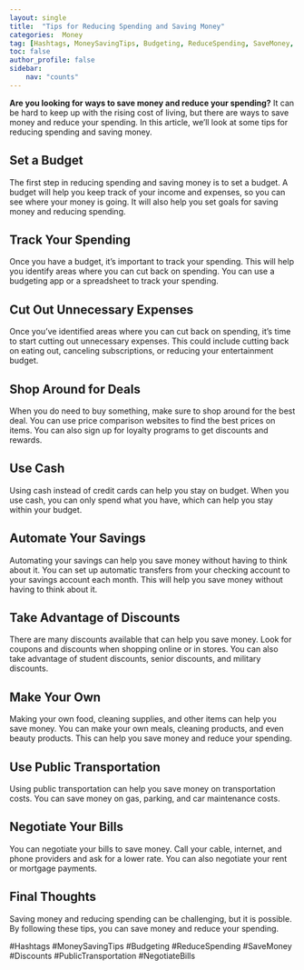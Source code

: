 ```yaml
---
layout: single
title:  "Tips for Reducing Spending and Saving Money"
categories:  Money
tag: [Hashtags, MoneySavingTips, Budgeting, ReduceSpending, SaveMoney, Discounts, PublicTransportation, NegotiateBills, ]
toc: false
author_profile: false
sidebar:
    nav: "counts"
---
```

    
**Are you looking for ways to save money and reduce your spending?** It can be hard to keep up with the rising cost of living, but there are ways to save money and reduce your spending. In this article, we’ll look at some tips for reducing spending and saving money.

## Set a Budget

The first step in reducing spending and saving money is to set a budget. A budget will help you keep track of your income and expenses, so you can see where your money is going. It will also help you set goals for saving money and reducing spending.

## Track Your Spending

Once you have a budget, it’s important to track your spending. This will help you identify areas where you can cut back on spending. You can use a budgeting app or a spreadsheet to track your spending.

## Cut Out Unnecessary Expenses

Once you’ve identified areas where you can cut back on spending, it’s time to start cutting out unnecessary expenses. This could include cutting back on eating out, canceling subscriptions, or reducing your entertainment budget.

## Shop Around for Deals

When you do need to buy something, make sure to shop around for the best deal. You can use price comparison websites to find the best prices on items. You can also sign up for loyalty programs to get discounts and rewards.

## Use Cash

Using cash instead of credit cards can help you stay on budget. When you use cash, you can only spend what you have, which can help you stay within your budget.

## Automate Your Savings

Automating your savings can help you save money without having to think about it. You can set up automatic transfers from your checking account to your savings account each month. This will help you save money without having to think about it.

## Take Advantage of Discounts

There are many discounts available that can help you save money. Look for coupons and discounts when shopping online or in stores. You can also take advantage of student discounts, senior discounts, and military discounts.

## Make Your Own

Making your own food, cleaning supplies, and other items can help you save money. You can make your own meals, cleaning products, and even beauty products. This can help you save money and reduce your spending.

## Use Public Transportation

Using public transportation can help you save money on transportation costs. You can save money on gas, parking, and car maintenance costs.

## Negotiate Your Bills

You can negotiate your bills to save money. Call your cable, internet, and phone providers and ask for a lower rate. You can also negotiate your rent or mortgage payments.

## Final Thoughts

Saving money and reducing spending can be challenging, but it is possible. By following these tips, you can save money and reduce your spending.

#Hashtags
#MoneySavingTips #Budgeting #ReduceSpending #SaveMoney #Discounts #PublicTransportation #NegotiateBills
